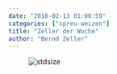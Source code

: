 ```yaml
---
date: "2018-02-13 01:00:59"
categories: ["spreu-weizen"]
title: "Zeller der Woche"
author: "Bernd Zeller"
---
```



<figure>
<img src="https://www.publicomag.com/wp-content/uploads/2018/02/Zeller-13.2.18.jpg" alt=stdsize>
</figure>


